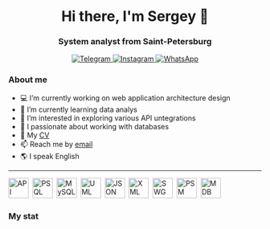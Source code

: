 <div id="header" align="center"> 
    <h1>Hi there, I'm Sergey 👋
    <h3>System analyst from Saint-Petersburg
</div>

<div id="socials" align="center">
    <a href="https://t.me/therealsergios">
        <img scr="https://img.shields.io/badge/Telegram-blue?style=for-the-badge&logo=telegram&logoColor=white" alt="Telegram"/>
    </a>
    <a href="https://www.instagram.com/therealsergios">
        <img scr="https://img.shields.io/badge/Instagram-blue?style=for-the-badge&logo=instagram&logoColor=white" alt="Instagram"/>
    </a>
    <a href="https://wa.me/77778908222">
        <img scr="https://img.shields.io/badge/InstagramWhatsApp-blue?style=for-the-badge&logo=whatsapp&logoColor=white" alt="WhatsApp"/>
    </a>
</div>
        
### About me

- :computer: I’m currently working on web application architecture design
- 🌱 I’m currently learning data analys
- 🤔 I’m interested in exploring various API untegrations
- :1234: I passionate about working with databases
- :page_facing_up: My [CV](https://spb.hh.ru/resume/91966634ff0f20bcd30039ed1f363845415979)
- 📫 Reach me by [email](polnumber@gmail.com)
- :earth_americas: I speak English
---

<img src="https://cdn.jsdelivr.net/gh/devicons/devicon@latest/icons/openapi/openapi-original.svg" title="API" width="40" height="40"/>&nbsp;
<img src="https://cdn.jsdelivr.net/gh/devicons/devicon@latest/icons/postgresql/postgresql-original.svg" title="PSQL" width="40" height="40"/>&nbsp;
<img src="https://cdn.jsdelivr.net/gh/devicons/devicon@latest/icons/mysql/mysql-original.svg" title="MySQL" width="40" height="40"/>&nbsp;
<img src="https://cdn.jsdelivr.net/gh/devicons/devicon@latest/icons/unifiedmodelinglanguage/unifiedmodelinglanguage-original.svg" title="UML" width="40" height="40"/>&nbsp;
<img src="https://cdn.jsdelivr.net/gh/devicons/devicon@latest/icons/json/json-original.svg" title="JSON" width="40" height="40"/>&nbsp;
<img src="https://cdn.jsdelivr.net/gh/devicons/devicon@latest/icons/xml/xml-original.svg" title="XML" width="40" height="40"/>&nbsp;
<img src="https://cdn.jsdelivr.net/gh/devicons/devicon@latest/icons/swagger/swagger-original.svg" title="SWG" width="40" height="40"/>&nbsp;
<img src="https://cdn.jsdelivr.net/gh/devicons/devicon@latest/icons/postman/postman-original.svg" title="PSM" width="40" height="40"/>&nbsp;
<img src="https://cdn.jsdelivr.net/gh/devicons/devicon@latest/icons/mongodb/mongodb-original-wordmark.svg" title="MDB" width="40" height="40"/>&nbsp;

### My stat
<div id="stat" align="center">
    <img scr="http://github-profile-summary-cards.vercel.app/api/cards/profile-details?username=vn7n24fzkq&theme=default"/>
    <img scr="http://github-profile-summary-cards.vercel.app/api/cards/productive-time?username=vn7n24fzkq&theme=default&utcOffset=8"/>
    <img scr="http://github-profile-summary-cards.vercel.app/api/cards/stats?username=vn7n24fzkq&theme=default"/>
</div>